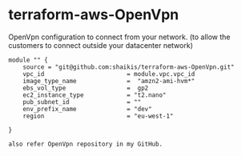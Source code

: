# terraform-aws-OpenVpn
OpenVpn configuration to connect from your network. (to allow the customers to connect outside your datacenter network)

```
module "" {
    source = "git@github.com:shaikis/terraform-aws-OpenVpn.git"
    vpc_id                       = module.vpc.vpc_id
    image_type_name              =  "amzn2-ami-hvm*"
    ebs_vol_type                 =  gp2
    ec2_instance_type            = "t2.nano"
    pub_subnet_id                = ""
    env_prefix_name              = "dev"
    region                       = "eu-west-1"

}

```

```
also refer OpenVpn repository in my GitHub.
```
